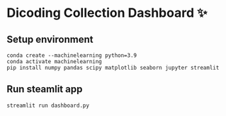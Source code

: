 # Dicoding Collection Dashboard ✨

## Setup environment
```
conda create --machinelearning python=3.9
conda activate machinelearning
pip install numpy pandas scipy matplotlib seaborn jupyter streamlit
```

## Run steamlit app
```
streamlit run dashboard.py
```

